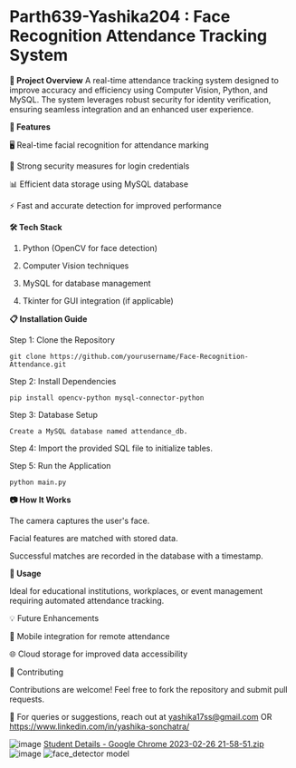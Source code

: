 
# Parth639-Yashika204 : Face Recognition Attendance Tracking System 

**🎯 Project Overview**
A real-time attendance tracking system designed to improve accuracy and efficiency using Computer Vision, Python, and MySQL. The system leverages robust security for identity verification, ensuring seamless integration and an enhanced user experience.

**🚀 Features**

🖥️ Real-time facial recognition for attendance marking

🔐 Strong security measures for login credentials

📊 Efficient data storage using MySQL database

⚡ Fast and accurate detection for improved performance

**🛠️ Tech Stack**

1. Python (OpenCV for face detection)

2. Computer Vision techniques

3. MySQL for database management

4. Tkinter for GUI integration (if applicable)

**📋 Installation Guide**

Step 1: Clone the Repository

    git clone https://github.com/yourusername/Face-Recognition-Attendance.git

Step 2: Install Dependencies

    pip install opencv-python mysql-connector-python

Step 3: Database Setup

    Create a MySQL database named attendance_db.

Step 4: Import the provided SQL file to initialize tables.

Step 5: Run the Application

    python main.py

**📷 How It Works**

The camera captures the user's face.

Facial features are matched with stored data.

Successful matches are recorded in the database with a timestamp.

**📌 Usage**

Ideal for educational institutions, workplaces, or event management requiring automated attendance tracking.

💡 Future Enhancements

📱 Mobile integration for remote attendance

🌐 Cloud storage for improved data accessibility

🤝 Contributing

Contributions are welcome! Feel free to fork the repository and submit pull requests.

💬 For queries or suggestions, reach out at yashika17ss@gmail.com OR https://www.linkedin.com/in/yashika-sonchatra/


![image](https://user-images.githubusercontent.com/110775475/221423340-502df089-ced3-4c17-8972-9a9693d78020.png)
[Student Details - Google Chrome 2023-02-26 21-58-51.zip](https://github.com/Parth639/Parth639---Yashika204-Face-Recognition/files/10834166/Student.Details.-.Google.Chrome.2023-02-26.21-58-51.zip)
![image](https://user-images.githubusercontent.com/110775475/221423521-0d460de1-0776-4efa-a103-3eb354a6101a.png)
![face_detector model](https://user-images.githubusercontent.com/110775475/221424040-c4cef90e-217d-46e9-ab49-dae37703c854.jpg)
